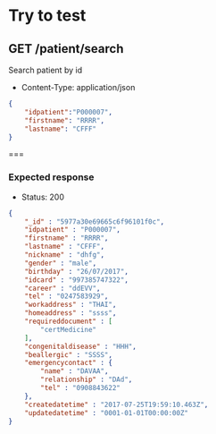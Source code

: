 # Try to test

## GET /patient/search
Search patient by id

* Content-Type: application/json

```json
{
    "idpatient":"P000007",
    "firstname": "RRRR",
    "lastname": "CFFF"
}
```

===

### Expected response

* Status: 200

```json
{
    "_id" : "5977a30e69665c6f96101f0c",
	"idpatient" : "P000007",
	"firstname" : "RRRR",
	"lastname" : "CFFF",
	"nickname" : "dhfg",
	"gender" : "male",
	"birthday" : "26/07/2017",
	"idcard" : "997385747322",
	"career" : "ddEVV",
	"tel" : "0247583929",
	"workaddress" : "THAI",
	"homeaddress" : "ssss",
	"requireddocument" : [
		"certMedicine"
	],
	"congenitaldisease" : "HHH",
	"beallergic" : "SSSS",
	"emergencycontact" : {
		"name" : "DAVAA",
		"relationship" : "DAd",
		"tel" : "0908843622"
	},
	"createdatetime" : "2017-07-25T19:59:10.463Z",
	"updatedatetime" : "0001-01-01T00:00:00Z"
}
```

